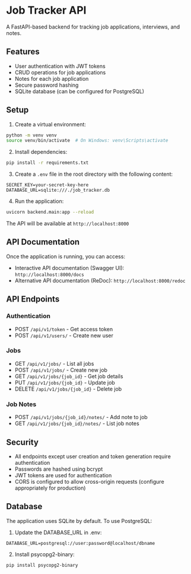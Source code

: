 # Job Tracker API

A FastAPI-based backend for tracking job applications, interviews, and notes.

## Features

- User authentication with JWT tokens
- CRUD operations for job applications
- Notes for each job application
- Secure password hashing
- SQLite database (can be configured for PostgreSQL)

## Setup

1. Create a virtual environment:
```bash
python -m venv venv
source venv/bin/activate  # On Windows: venv\Scripts\activate
```

2. Install dependencies:
```bash
pip install -r requirements.txt
```

3. Create a `.env` file in the root directory with the following content:
```
SECRET_KEY=your-secret-key-here
DATABASE_URL=sqlite:///./job_tracker.db
```

4. Run the application:
```bash
uvicorn backend.main:app --reload
```

The API will be available at `http://localhost:8000`

## API Documentation

Once the application is running, you can access:
- Interactive API documentation (Swagger UI): `http://localhost:8000/docs`
- Alternative API documentation (ReDoc): `http://localhost:8000/redoc`

## API Endpoints

### Authentication
- POST `/api/v1/token` - Get access token
- POST `/api/v1/users/` - Create new user

### Jobs
- GET `/api/v1/jobs/` - List all jobs
- POST `/api/v1/jobs/` - Create new job
- GET `/api/v1/jobs/{job_id}` - Get job details
- PUT `/api/v1/jobs/{job_id}` - Update job
- DELETE `/api/v1/jobs/{job_id}` - Delete job

### Job Notes
- POST `/api/v1/jobs/{job_id}/notes/` - Add note to job
- GET `/api/v1/jobs/{job_id}/notes/` - List job notes

## Security

- All endpoints except user creation and token generation require authentication
- Passwords are hashed using bcrypt
- JWT tokens are used for authentication
- CORS is configured to allow cross-origin requests (configure appropriately for production)

## Database

The application uses SQLite by default. To use PostgreSQL:

1. Update the DATABASE_URL in .env:
```
DATABASE_URL=postgresql://user:password@localhost/dbname
```

2. Install psycopg2-binary:
```bash
pip install psycopg2-binary
``` 